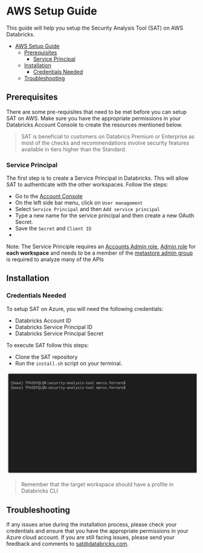 # AWS Setup Guide

This guide will help you setup the Security Analysis Tool (SAT) on AWS Databricks.

- [AWS Setup Guide](#aws-setup-guide)
  - [Prerequisites](#prerequisites)
    - [Service Principal](#service-principal)
  - [Installation](#installation)
    - [Credentials Needed](#credentials-needed)
  - [Troubleshooting](#troubleshooting)

## Prerequisites

There are some pre-requisites that need to be met before you can setup SAT on AWS. Make sure you have the appropriate permissions in your Databricks Account Console to create the resources mentioned below.

> SAT is beneficial to customers on Databrics Premium or Enterprise as most of the checks and recommendations involve security features available in tiers higher than the Standard.


### Service Principal

The first step is to create a Service Principal in Databricks. This will allow SAT to authenticate with the other workspaces. Follow the steps:
- Go to the [Account Console](https://accounts.cloud.databricks.com)
- On the left side bar menu, click on `User management`
- Select `Service Principal` and then `Add service principal`
- Type a new name for the service principal and then create a new OAuth Secret.
- Save the `Secret` and `Client ID`
- 
Note: The Service Principle requires an [Accounts Admin role](https://learn.microsoft.com/en-us/azure/databricks/admin/users-groups/service-principals#--assign-account-admin-roles-to-a-service-principal), [Admin role](https://learn.microsoft.com/en-us/azure/databricks/admin/users-groups/service-principals#assign-a-service-principal-to-a-workspace-using-the-account-console) for **each workspace** and needs to be a member of the [metastore admin group](https://learn.microsoft.com/en-us/azure/databricks/data-governance/unity-catalog/manage-privileges/admin-privileges#who-has-metastore-admin-privileges) is required to analyze many of the APIs

## Installation

### Credentials Needed

To setup SAT on Azure, you will need the following credentials:
* Databricks Account ID
* Databricks Service Principal ID
* Databricks Service Principal Secret

To execute SAT follow this steps:
- Clone the SAT repository
- Run the `install.sh` script on your terminal.

![](../gif/terminal-aws.gif)

> Remember that the target workspace should have a profile in Databricks CLI




## Troubleshooting

If any issues arise during the installation process, please check your credentials and ensure that you have the appropriate permissions in your Azure cloud account. If you are still facing issues, please send your feedback and comments to sat@databricks.com. 
